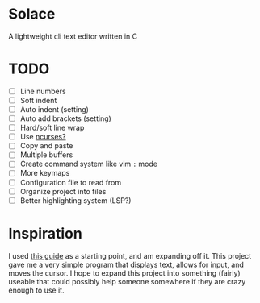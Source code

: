 # Solace
A lightweight cli text editor written in C

# TODO
- [ ] Line numbers
- [ ] Soft indent
- [ ] Auto indent (setting)
- [ ] Auto add brackets (setting)
- [ ] Hard/soft line wrap
- [ ] Use [ncurses?](https://en.wikipedia.org/wiki/Ncurses)
- [ ] Copy and paste
- [ ] Multiple buffers
- [ ] Create command system like vim `:` mode
- [ ] More keymaps
- [ ] Configuration file to read from
- [ ] Organize project into files
- [ ] Better highlighting system (LSP?)

# Inspiration
I used [this guide](https://viewsourcecode.org/snaptoken/kilo/index.html) as a starting point, and am expanding off it. This project gave me a very simple program that displays text, allows for input, and moves the cursor. I hope to expand this project into something (fairly) useable that could possibly help someone somewhere if they are crazy enough to use it.

